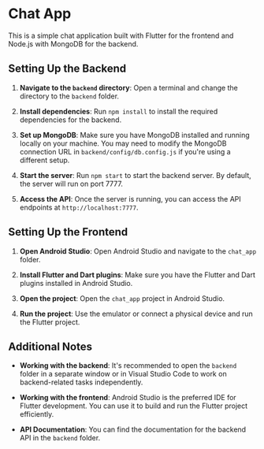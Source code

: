 # Chat App

This is a simple chat application built with Flutter for the frontend and Node.js with MongoDB for the backend.

## Setting Up the Backend

1. **Navigate to the `backend` directory**: Open a terminal and change the directory to the `backend` folder.

2. **Install dependencies**: Run `npm install` to install the required dependencies for the backend.

3. **Set up MongoDB**: Make sure you have MongoDB installed and running locally on your machine. You may need to modify the MongoDB connection URL in `backend/config/db.config.js` if you're using a different setup.

4. **Start the server**: Run `npm start` to start the backend server. By default, the server will run on port 7777.

5. **Access the API**: Once the server is running, you can access the API endpoints at `http://localhost:7777`.

## Setting Up the Frontend

1. **Open Android Studio**: Open Android Studio and navigate to the `chat_app` folder.

2. **Install Flutter and Dart plugins**: Make sure you have the Flutter and Dart plugins installed in Android Studio.

3. **Open the project**: Open the `chat_app` project in Android Studio.

4. **Run the project**: Use the emulator or connect a physical device and run the Flutter project.

## Additional Notes

- **Working with the backend**: It's recommended to open the `backend` folder in a separate window or in Visual Studio Code to work on backend-related tasks independently.

- **Working with the frontend**: Android Studio is the preferred IDE for Flutter development. You can use it to build and run the Flutter project efficiently.

- **API Documentation**: You can find the documentation for the backend API in the `backend` folder.
